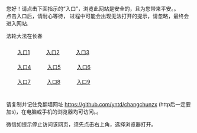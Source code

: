 您好！请点击下面指示的“入口”，浏览此网站是安全的，且为您带来平安。。 <br/>
点击入口后，请耐心等待， 过程中可能会出现无法打开的提示，请忽略，最终会进入网站. </br>

法轮大法在长春<br/>
<div style="padding:10px"><a style="margin:20px" target="_blank" href="https://d1o6nbt1bj955.cloudfront.net/2Qpsp?nrpkfml" id="ccLink1" rel="nofollow">入口1</a> <a target="_blank" style="margin:20px" href="https://d3uhubam4ihsug.cloudfront.net/2Qpsp?vkikzwj" id="ccLink2" rel="nofollow">入口2</a> <a style="margin:20px" target="_blank" href="https://d2ypbiln64wrfx.cloudfront.net/2Qpsp?rffhtid" id="ccLink3" rel="nofollow">入口3</a></div>

<div style="padding:10px" ><a style="margin:20px" target="_blank" href="https://d1o6nbt1bj955.cloudfront.net/2Qpsp?nrpkfml" id="ccLink4" rel="nofollow">入口4</a> <a style="margin:20px" href="https://d3uhubam4ihsug.cloudfront.net/2Qpsp?vkikzwj" target="_blank" id="ccLink5" rel="nofollow">入口5</a> <a style="margin:20px" href="https://d2ypbiln64wrfx.cloudfront.net/2Qpsp?rffhtid" target="_blank" id="ccLink6" rel="nofollow">入口6</a></div>

<div style="padding:10px"><a style="margin:20px" target="_blank" href="https://d1o6nbt1bj955.cloudfront.net/2Qpsp?nrpkfml" id="ccLink7" rel="nofollow">入口7</a> <a style="margin:20px" href="https://d3uhubam4ihsug.cloudfront.net/2Qpsp?vkikzwj" target="_blank" id="ccLink8" rel="nofollow">入口8</a> <a style="margin:20px" target="_blank" href="https://d2ypbiln64wrfx.cloudfront.net/2Qpsp?rffhtid" id="ccLink9" rel="nofollow">入口9</a></div>

<br/>



请复制并记住免翻墙网址 https://github.com/yntd/changchunzx (http后一定要加s)，在电脑或手机的浏览器均可访问。。<br/>

微信如提示停止访问该网页，须先点击右上角，选择浏览器打开。
